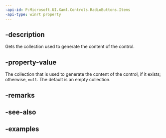 ```yaml
---
-api-id: P:Microsoft.UI.Xaml.Controls.RadioButtons.Items
-api-type: winrt property
---
```


## -description

Gets the collection used to generate the content of the control.

## -property-value

The collection that is used to generate the content of the control, if it exists; otherwise, `null`. The default is an empty collection.

## -remarks

## -see-also

## -examples

